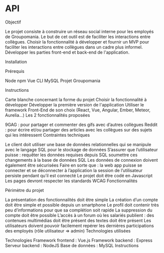 # API
Objectif

Le projet consiste à construire un réseau social interne pour les employés de Groupomania. Le but de cet outil est de faciliter les interactions entre collègues. Choisir la fonctionnalité à développer et fournir un MVP pour faciliter les interactions entre collègues dans un cadre plus informel. Développer les parties front-end et back-end de l'application.

Installation

Prérequis

Node
npm
Vue CLI
MySQL
Projet Groupomania

Instructions

Carte blanche concernant la forme du projet
Choisir la fonctionnalité à développer
Développer la première version de l'application
Utiliser le framework Front-End de son choix (React, Vue, Angular, Ember, Meteor, Aurelia…)
Les 2 fonctionnalités proposées

9GAG : pour partager et commenter des gifs avec d’autres collègues
Reddit : pour écrire et/ou partager des articles avec les collègues sur des sujets qui les intéressent
Contraintes techniques

Le client doit utiliser une base de données relationnelles qui se manipule avec le langage SQL pour le stockage de données
S’assurer que l’utilisateur puisse :
requêter les données requises depuis SQL
soumettre ces changements à la base de données SQL
Les données de connexion doivent également être sécurisées
Faire en sorte que :
la web app puisse se connecter et se déconnecter à l’application
la session de l’utilisateur persiste pendant qu’il est connecté
Le projet doit être codé en Javascript
Les pages devront respecter les standards WCAG
Fonctionnalités

Périmètre du projet

La présentation des fonctionnalités doit être simple
La création d’un compte doit être simple et possible depuis un smartphone
Le profil doit contenir très peu d’informations pour que sa complétion soit rapide
La suppression du compte doit être possible
L’accès à un forum où les salariés publient :
des contenues multimédias doit être présent
des textes doit être présent
Les utilisateurs doivent pouvoir facilement repérer les dernières participations des employés (rôle utilisateur => admin)
Technologies utilisées

Technologies
Framework frontend : Vue.js
Framework backend : Express
Serveur backend : NodeJS
Base de données : MySQL
Instructions
